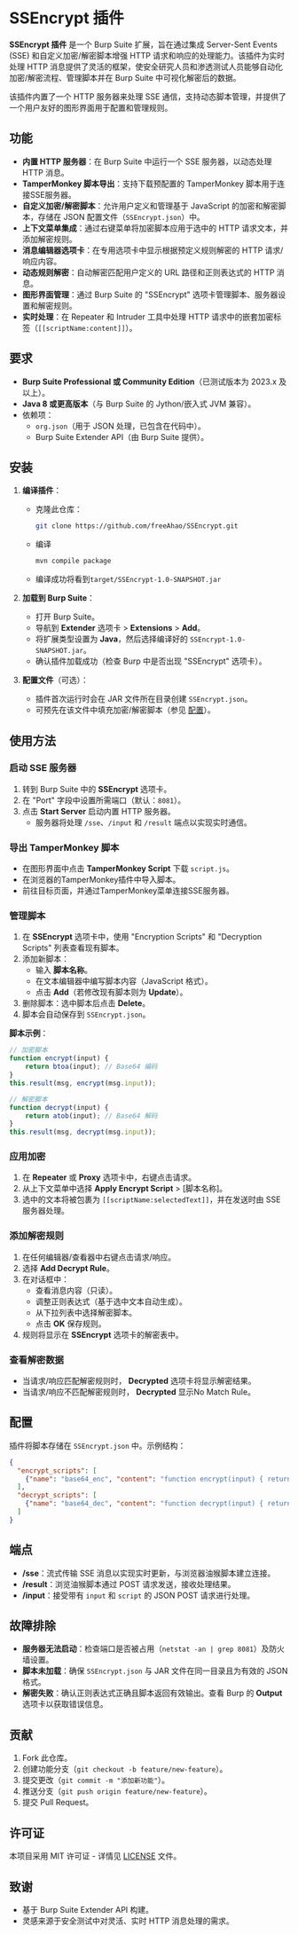 # SSEncrypt 插件

**SSEncrypt 插件** 是一个 Burp Suite 扩展，旨在通过集成 Server-Sent Events (SSE) 和自定义加密/解密脚本增强 HTTP 请求和响应的处理能力。该插件为实时处理 HTTP 消息提供了灵活的框架，使安全研究人员和渗透测试人员能够自动化加密/解密流程、管理脚本并在 Burp Suite 中可视化解密后的数据。

该插件内置了一个 HTTP 服务器来处理 SSE 通信，支持动态脚本管理，并提供了一个用户友好的图形界面用于配置和管理规则。

## 功能

- **内置 HTTP 服务器**：在 Burp Suite 中运行一个 SSE 服务器，以动态处理 HTTP 消息。
- **TamperMonkey 脚本导出**：支持下载预配置的 TamperMonkey 脚本用于连接SSE服务器。
- **自定义加密/解密脚本**：允许用户定义和管理基于 JavaScript 的加密和解密脚本，存储在 JSON 配置文件（`SSEncrypt.json`）中。
- **上下文菜单集成**：通过右键菜单将加密脚本应用于选中的 HTTP 请求文本，并添加解密规则。
- **消息编辑器选项卡**：在专用选项卡中显示根据预定义规则解密的 HTTP 请求/响应内容。
- **动态规则解密**：自动解密匹配用户定义的 URL 路径和正则表达式的 HTTP 消息。
- **图形界面管理**：通过 Burp Suite 的 "SSEncrypt" 选项卡管理脚本、服务器设置和解密规则。
- **实时处理**：在 Repeater 和 Intruder 工具中处理 HTTP 请求中的嵌套加密标签（`[[scriptName:content]]`）。

## 要求

- **Burp Suite Professional 或 Community Edition**（已测试版本为 2023.x 及以上）。
- **Java 8 或更高版本**（与 Burp Suite 的 Jython/嵌入式 JVM 兼容）。
- 依赖项：
  - `org.json`（用于 JSON 处理，已包含在代码中）。
  - Burp Suite Extender API（由 Burp Suite 提供）。

## 安装

1. **编译插件**：
   - 克隆此仓库：
     ```bash
     git clone https://github.com/freeAhao/SSEncrypt.git
     ```
   - 编译
     ```bash
     mvn compile package
     ```
   - 编译成功将看到`target/SSEncrypt-1.0-SNAPSHOT.jar`

2. **加载到 Burp Suite**：
   - 打开 Burp Suite。
   - 导航到 **Extender** 选项卡 > **Extensions** > **Add**。
   - 将扩展类型设置为 **Java**，然后选择编译好的 `SSEncrypt-1.0-SNAPSHOT.jar`。
   - 确认插件加载成功（检查 Burp 中是否出现 "SSEncrypt" 选项卡）。

3. **配置文件**（可选）：
   - 插件首次运行时会在 JAR 文件所在目录创建 `SSEncrypt.json`。
   - 可预先在该文件中填充加密/解密脚本（参见 [配置](#配置)）。

## 使用方法

### 启动 SSE 服务器
1. 转到 Burp Suite 中的 **SSEncrypt** 选项卡。
2. 在 "Port" 字段中设置所需端口（默认：`8081`）。
3. 点击 **Start Server** 启动内置 HTTP 服务器。
   - 服务器将处理 `/sse`、`/input` 和 `/result` 端点以实现实时通信。

### 导出 TamperMonkey 脚本
- 在图形界面中点击 **TamperMonkey Script** 下载 `script.js`。
- 在浏览器的TamperMonkey插件中导入脚本。
- 前往目标页面，并通过TamperMonkey菜单连接SSE服务器。

### 管理脚本
1. 在 **SSEncrypt** 选项卡中，使用 "Encryption Scripts" 和 "Decryption Scripts" 列表查看现有脚本。
2. 添加新脚本：
   - 输入 **脚本名称**。
   - 在文本编辑器中编写脚本内容（JavaScript 格式）。
   - 点击 **Add**（若修改现有脚本则为 **Update**）。
3. 删除脚本：选中脚本后点击 **Delete**。
4. 脚本会自动保存到 `SSEncrypt.json`。

**脚本示例**：
```javascript
// 加密脚本
function encrypt(input) {
    return btoa(input); // Base64 编码
}
this.result(msg, encrypt(msg.input));
```

```javascript
// 解密脚本
function decrypt(input) {
    return atob(input); // Base64 解码
}
this.result(msg, decrypt(msg.input));
```

### 应用加密
1. 在 **Repeater** 或 **Proxy** 选项卡中，右键点击请求。
2. 从上下文菜单中选择 **Apply Encrypt Script** > [脚本名称]。
3. 选中的文本将被包裹为 `[[scriptName:selectedText]]`，并在发送时由 SSE 服务器处理。

### 添加解密规则
1. 在任何编辑器/查看器中右键点击请求/响应。
2. 选择 **Add Decrypt Rule**。
3. 在对话框中：
   - 查看消息内容（只读）。
   - 调整正则表达式（基于选中文本自动生成）。
   - 从下拉列表中选择解密脚本。
   - 点击 **OK** 保存规则。
4. 规则将显示在 **SSEncrypt** 选项卡的解密表中。

### 查看解密数据
- 当请求/响应匹配解密规则时， **Decrypted** 选项卡将显示解密结果。
- 当请求/响应不匹配解密规则时， **Decrypted** 显示No Match Rule。

## 配置

插件将脚本存储在 `SSEncrypt.json` 中。示例结构：
```json
{
  "encrypt_scripts": [
    {"name": "base64_enc", "content": "function encrypt(input) { return btoa(input); } this.result(msg, encrypt(msg.input));"}
  ],
  "decrypt_scripts": [
    {"name": "base64_dec", "content": "function decrypt(input) { return atob(input); } this.result(msg, decrypt(msg.input));"}
  ]
}
```

## 端点

- **/sse**：流式传输 SSE 消息以实现实时更新，与浏览器油猴脚本建立连接。
- **/result**：浏览油猴脚本通过 POST 请求发送，接收处理结果。
- **/input**：接受带有 `input` 和 `script` 的 JSON POST 请求进行处理。

## 故障排除

- **服务器无法启动**：检查端口是否被占用（`netstat -an | grep 8081`）及防火墙设置。
- **脚本未加载**：确保 `SSEncrypt.json` 与 JAR 文件在同一目录且为有效的 JSON 格式。
- **解密失败**：确认正则表达式正确且脚本返回有效输出。查看 Burp 的 **Output** 选项卡以获取错误信息。

## 贡献

1. Fork 此仓库。
2. 创建功能分支（`git checkout -b feature/new-feature`）。
3. 提交更改（`git commit -m "添加新功能"`）。
4. 推送分支（`git push origin feature/new-feature`）。
5. 提交 Pull Request。

## 许可证

本项目采用 MIT 许可证 - 详情见 [LICENSE](LICENSE) 文件。

## 致谢

- 基于 Burp Suite Extender API 构建。
- 灵感来源于安全测试中对灵活、实时 HTTP 消息处理的需求。

